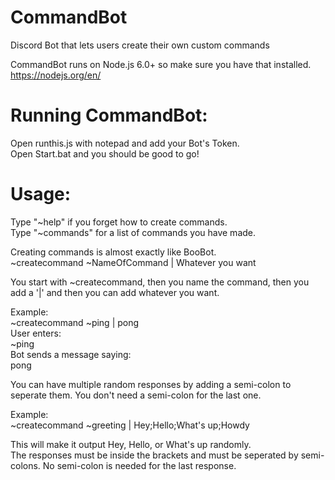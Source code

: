 # CommandBot
Discord Bot that lets users create their own custom commands

CommandBot runs on Node.js 6.0+ so make sure you have that installed.  
https://nodejs.org/en/

# Running CommandBot:
Open runthis.js with notepad and add your Bot's Token.  
Open Start.bat and you should be good to go!

# Usage:
Type "~help" if you forget how to create commands.  
Type "~commands" for a list of commands you have made.

Creating commands is almost exactly like BooBot.  
~createcommand ~NameOfCommand | Whatever you want

You start with ~createcommand, then you name the command, then you add a '|' and then you can add whatever you want.

Example:  
~createcommand ~ping | pong  
User enters:  
~ping  
Bot sends a message saying:  
pong

You can have multiple random responses by adding a semi-colon to seperate them. You don't need a semi-colon for the last one.

Example:  
~createcommand ~greeting | Hey;Hello;What's up;Howdy

This will make it output Hey, Hello, or What's up randomly.  
The responses must be inside the brackets and must be seperated by semi-colons. No semi-colon is needed for the last response.
